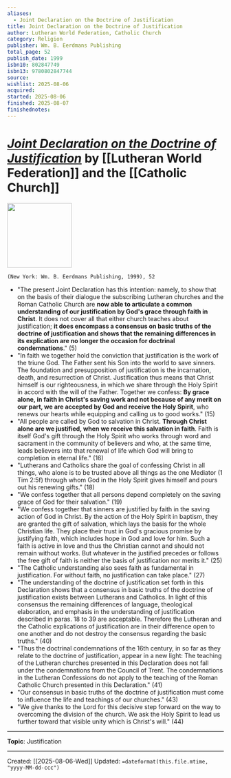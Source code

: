 ```yaml
---
aliases:
  - Joint Declaration on the Doctrine of Justification
title: Joint Declaration on the Doctrine of Justification
author: Lutheran World Federation, Catholic Church
category: Religion
publisher: Wm. B. Eerdmans Publishing
total_page: 52
publish_date: 1999
isbn10: 802847749
isbn13: 9780802847744
source: 
wishlist: 2025-08-06
acquired: 
started: 2025-08-06
finished: 2025-08-07
finishednotes:
---
```

# *[Joint Declaration on the Doctrine of Justification]()* by [[Lutheran World Federation]] and the [[Catholic Church]]

<img src="http://books.google.com/books/content?id=dAcY-VUtmbIC&printsec=frontcover&img=1&zoom=1&edge=curl&source=gbs_api" width=150>

`(New York: Wm. B. Eerdmans Publishing, 1999), 52`

- "The present Joint Declaration has this intention: namely, to show that on the basis of their dialogue the subscribing Lutheran churches and the Roman Catholic Church are **now able to articulate a common understanding of our justification by God's grace through faith in Christ**. It does not cover all that either church teaches about justification; **it does encompass a consensus on basic truths of the doctrine of justification and shows that the remaining differences in its explication are no longer the occasion for doctrinal condemnations**." (5)
- "In faith we together hold the conviction that justification is the work of the triune God. The Father sent his Son into the world to save sinners. The foundation and presupposition of justification is the incarnation, death, and resurrection of Christ. Justification thus means that Christ himself is our righteousness, in which we share through the Holy Spirit in accord with the will of the Father. Together we confess: **By grace alone, in faith in Christ's saving work and not because of any merit on our part, we are accepted by God and receive the Holy Spirit**, who renews our hearts while equipping and calling us to good works." (15)
- "All people are called by God to salvation in Christ. **Through Christ alone are we justified, when we receive this salvation in faith**. Faith is itself God's gift through the Holy Spirit who works through word and sacrament in the community of believers and who, at the same time, leads believers into that renewal of life which God will bring to completion in eternal life." (16)
- "Lutherans and Catholics share the goal of confessing Christ in all things, who alone is to be trusted above all things as the one Mediator (1 Tim 2:5f) through whom God in the Holy Spirit gives himself and pours out his renewing gifts." (18)
- "We confess together that all persons depend completely on the saving grace of God for their salvation." (19)
- "We confess together that sinners are justified by faith in the saving action of God in Christ. By the action of the Holy Spirit in baptism, they are granted the gift of salvation, which lays the basis for the whole Christian life. They place their trust in God's gracious promise by justifying faith, which includes hope in God and love for him. Such a faith is active in love and thus the Christian cannot and should not remain without works. But whatever in the justified precedes or follows the free gift of faith is neither the basis of justification nor merits it." (25)
- "The Catholic understanding also sees faith as fundamental in justification. For without faith, no justification can take place." (27)
- "The understanding of the doctrine of justification set forth in this Declaration shows that a consensus in basic truths of the doctrine of justification exists between Lutherans and Catholics. In light of this consensus the remaining differences of language, theological elaboration, and emphasis in the understanding of justification described in paras. 18 to 39 are acceptable. Therefore the Lutheran and the Catholic explications of justification are in their difference open to one another and do not destroy the consensus regarding the basic truths." (40)
- "Thus the doctrinal condemnations of the 16th century, in so far as they relate to the doctrine of justification, appear in a new light: The teaching of the Lutheran churches presented in this Declaration does not fall under the condemnations from the Council of Trent. The condemnations in the Lutheran Confessions do not apply to the teaching of the Roman Catholic Church presented in this Declaration." (41)
- "Our consensus in basic truths of the doctrine of justification must come to influence the life and teachings of our churches." (43)
- "We give thanks to the Lord for this decisive step forward on the way to overcoming the division of the church. We ask the Holy Spirit to lead us further toward that visible unity which is Christ's will." (44)

--- 
**Topic**: Justification

 ---
Created: [[2025-08-06-Wed]]
Updated: `=dateformat(this.file.mtime, "yyyy-MM-dd-ccc")`